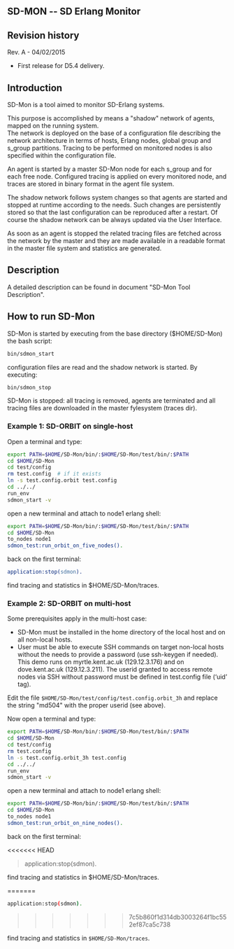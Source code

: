 SD-MON -- SD Erlang Monitor
---------------------------

Revision history
----------------
Rev. A - 04/02/2015
- First release for D5.4 delivery.


Introduction 
------------
SD-Mon is a tool aimed to monitor SD-Erlang systems.

This purpose is accomplished by means a "shadow" network
of agents, mapped on the running system.  
The network is deployed on the base of a configuration file describing 
the network architecture in terms of hosts, Erlang nodes, global group 
and s\_group partitions. Tracing to be performed on monitored nodes is
also specified within the configuration file. 

An agent is started by a master SD-Mon node for each s\_group and for
each free node. Configured tracing is applied on every monitored node, 
and traces are stored in binary format in the agent file system. 

The shadow network follows system changes so that agents are started
and stopped at runtime according to the needs. Such changes are 
persistently stored so that the last configuration can be reproduced
after a restart. Of course the shadow network can be always updated
via the User Interface.

As soon as an agent is stopped the related tracing files are fetched 
across the network by the master and they are made available in a
readable format in the master file system and statistics are generated.

Description
------------
A detailed description can be found in document
"SD-Mon Tool Description".


How to run SD-Mon
-----------------
SD-Mon is started by executing from the base directory ($HOME/SD-Mon) the
bash script:

```bash
bin/sdmon_start
```

configuration files are read and the shadow network is started.
By executing:

```bash
bin/sdmon_stop
```

SD-Mon is stopped: all tracing is removed, agents are terminated and
all tracing files are downloaded in the master fylesystem (traces dir).

### Example 1: SD-ORBIT on single-host

Open a terminal and type:

```bash
export PATH=$HOME/SD-Mon/bin/:$HOME/SD-Mon/test/bin/:$PATH
cd $HOME/SD-Mon
cd test/config
rm test.config  # if it exists
ln -s test.config.orbit test.config
cd ../../
run_env
sdmon_start -v
```

open a new terminal and attach to node1 erlang shell:

```bash
export PATH=$HOME/SD-Mon/bin/:$HOME/SD-Mon/test/bin/:$PATH
cd $HOME/SD-Mon
to_nodes node1
sdmon_test:run_orbit_on_five_nodes().
```

back on the first terminal:

```erlang
application:stop(sdmon).
```

find tracing and statistics in $HOME/SD-Mon/traces.

### Example 2: SD-ORBIT on multi-host

Some prerequisites apply in the multi-host case:

* SD-Mon must be installed in the home directory of the local host and on all
  non-local hosts.
* User must be able to execute SSH commands on target non-local hosts without
  the needs to provide a password (use ssh-keygen if needed). This demo runs on
  myrtle.kent.ac.uk (129.12.3.176) and on dove.kent.ac.uk (129.12.3.211). The
  userid granted to access remote nodes via SSH without password must be defined
  in test.config file (‘uid’ tag).

Edit the file `$HOME/SD-Mon/test/config/test.config.orbit_3h` 
and replace the string "md504" with the proper userid (see above).

Now open a terminal and type:

```bash
export PATH=$HOME/SD-Mon/bin/:$HOME/SD-Mon/test/bin/:$PATH
cd $HOME/SD-Mon
cd test/config
rm test.config
ln -s test.config.orbit_3h test.config
cd ../../
run_env
sdmon_start -v
```

open a new terminal and attach to node1 erlang shell:

```bash
export PATH=$HOME/SD-Mon/bin/:$HOME/SD-Mon/test/bin/:$PATH
cd $HOME/SD-Mon
to_nodes node1
sdmon_test:run_orbit_on_nine_nodes().
```

back on the first terminal:

<<<<<<< HEAD
> application:stop(sdmon).

find tracing and statistics in $HOME/SD-Mon/traces.



=======
```bash
application:stop(sdmon).
```
>>>>>>> 7c5b860f1d314db3003264f1bc552ef87ca5c738

find tracing and statistics in `$HOME/SD-Mon/traces`.
